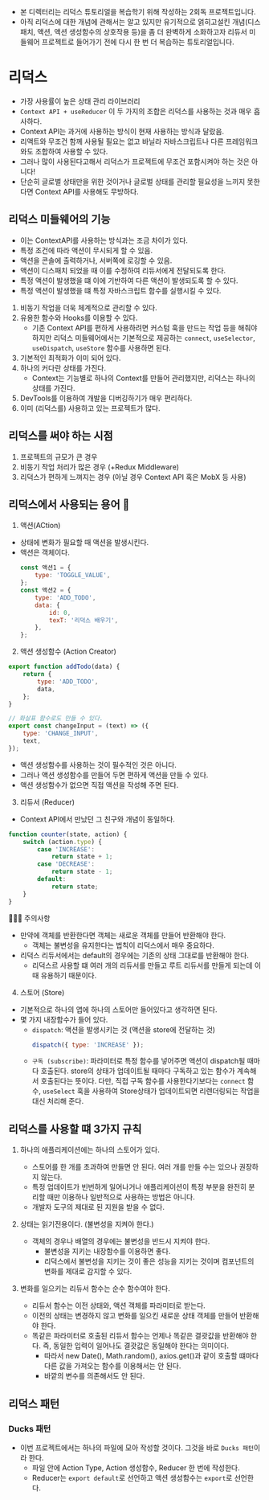 -   본 디렉터리는 리덕스 튜토리얼을 복습학기 위해 작성하는 2회독 프로젝트입니다.
-   아직 리덕스에 대한 개념에 관해서는 알고 있지만
    유기적으로 얽히고설킨 개념(디스패치, 액션, 액션 생성함수의 상호작용 등)을 좀 더 완벽하게 소화하고자
    리듀서 미들웨어 프로젝트로 들어가기 전에 다시 한 번 더 복습하는 튜토리얼입니다.

# 리덕스

-   가장 사용률이 높은 상태 관리 라이브러리
-   `Context API + useReducer` 이 두 가지의 조합은 리덕스를 사용하는 것과 매우 흡사하다.
-   Context API는 과거에 사용하는 방식이 현재 사용하는 방식과 달랐음.
-   리액트와 무조건 함께 사용될 필요는 없고 바닐라 자바스크립트나 다른 프레임워크와도 조합하여 사용할 수 있다.
-   그러나 많이 사용된다고해서 리덕스가 프로젝트에 무조건 포함시켜야 하는 것은 아니다!
-   단순히 글로벌 상태만을 위한 것이거나 글로벌 상태를 관리할 필요성을 느끼지 못한다면 Context API를 사용해도 무방하다.

## 리덕스 미들웨어의 기능

-   이는 ContextAPI를 사용하는 방식과는 조금 차이가 있다.
-   특정 조건에 따라 액션이 무시되게 할 수 있음.
-   액션을 콘솔에 출력하거나, 서버쪽에 로깅할 수 있음.
-   액션이 디스패치 되었을 때 이를 수정하여 리듀서에게 전달되도록 한다.
-   특정 액션이 발생했을 떄 이에 기반하여 다른 액션이 발생되도록 할 수 있다.
-   특정 액션이 발생했을 떄 특정 자바스크립트 함수를 실행시킬 수 있다.

1. 비동기 작업을 더욱 체계적으로 관리할 수 있다.
2. 유용한 함수와 Hooks를 이용할 수 있다.
    - 기존 Context API를 편하게 사용하려면 커스텀 훅을 만드는 작업 등을 해줘야 하지만
      리덕스 미들웨어에서는 기본적으로 제공하는 `connect`, `useSelector`, `useDispatch`, `useStore` 함수를 사용하면 된다.
3. 기본적인 최적화가 이미 되어 있다.
4. 하나의 커다란 상태를 가진다.
    - Context는 기능별로 하나의 Context를 만들어 관리했지만, 리덕스는 하나의 상태를 가진다.
5. DevTools를 이용하여 개발을 디버깅하기가 매우 편리하다.
6. 이미 (리덕스를) 사용하고 있는 프로젝트가 많다.

## 리덕스를 써야 하는 시점

1. 프로젝트의 규모가 큰 경우
2. 비동기 작업 처리가 많은 경우 (+Redux Middleware)
3. 리덕스가 편하게 느껴지는 경우 (아닐 경우 Context API 혹은 MobX 등 사용)

## 리덕스에서 사용되는 용어 📕

1. 액션(ACtion)

-   상태에 변화가 필요할 때 액션을 발생시킨다.
-   액션은 객체이다.
    ```js
    const 액션1 = {
        type: 'TOGGLE_VALUE',
    };
    const 액션2 = {
        type: 'ADD_TODO',
        data: {
            id: 0,
            texT: '리덕스 배우기',
        },
    };
    ```

2. 액션 생성함수 (Action Creator)

```js
export function addTodo(data) {
    return {
        type: 'ADD_TODO',
        data,
    };
}

// 화살표 함수로도 만들 수 있다.
export const changeInput = (text) => ({
    type: 'CHANGE_INPUT',
    text,
});
```

-   액션 생성함수를 사용하는 것이 필수적인 것은 아니다.
-   그러나 액션 생성함수를 만들어 두면 편하게 액션을 만들 수 있다.
-   액션 생성함수가 없으면 직접 액션을 작성해 주면 된다.

3. 리듀서 (Reducer)

-   Context API에서 만났던 그 친구와 개념이 동일하다.

```js
function counter(state, action) {
    switch (action.type) {
        case 'INCREASE':
            return state + 1;
        case 'DECREASE':
            return state - 1;
        default:
            return state;
    }
}
```

🤷‍♂️📕 주의사항

-   만약에 객체를 반환한다면 객체는 새로운 객체를 만들어 반환해야 한다.
    -   객체는 불변성을 유지한다는 법칙이 리덕스에서 매우 중요하다.
-   리덕스 리듀서에서는 default의 경우에는 기존의 상태 그대로를 반환해야 한다.
    -   리덕스르 사용할 떄 여러 개의 리듀서를 만들고 루트 리듀서를 만들게 되는데 이때 유용하기 때문이다.

4. 스토어 (Store)

-   기본적으로 하나의 앱에 하나의 스토어만 들어있다고 생각하면 된다.
-   몇 가지 내장함수가 들어 있다.
    -   `dispatch`: 액션을 발생시키는 것 (액션을 store에 전달하는 것)
        ```js
        dispatch({ type: 'INCREASE' });
        ```
    -   `구독 (subscribe)`: 파라미터로 특정 함수를 넣어주면 액션이 dispatch될 때마다 호출된다.
        store의 상태가 업데이트될 때마다 구독하고 있는 함수가 계속해서 호출된다는 뜻이다.
        다만, 직접 구독 함수를 사용한다기보다는 `connect` 함수, `useSelect` 훅을 사용하여 Store상태가 업데이트되면 리렌더링되는 작업을 대신 처리해 준다.

## 리덕스를 사용할 떄 3가지 규칙

1. 하나의 애플리케이션에는 하나의 스토어가 있다.

    - 스토어를 한 개를 초과하여 만들면 안 된다. 여러 개를 만들 수는 있으나 권장하지 않는다.
    - 특정 업데이트가 빈번하게 일어나거나 애플리케이션이 특정 부분을 완전히 분리할 때만 이용하나 일반적으로 사용하는 방법은 아니다.
    - 개발자 도구의 제대로 된 지원을 받을 수 없다.

2. 상태는 읽기전용이다. (불변성을 지켜야 한다.)

    - 객체의 경우나 배열의 경우에는 불변성을 반드시 지켜야 한다.
        - 불변성을 지키는 내장함수를 이용하면 좋다.
        - 리덕스에서 불변성을 지키는 것이 좋은 성능을 지키는 것이며 컴포넌트의 변화를 제대로 감지할 수 있다.

3. 변화를 일으키는 리듀서 함수는 순수 함수여야 한다.
    - 리듀서 함수는 이전 상태와, 액션 객체를 파라미터로 받는다.
    - 이전의 상태는 변경하지 않고 변화를 일으킨 새로운 상태 객체를 만들어 반환해야 한다.
    - 똑같은 파라미터로 호출된 리듀서 함수는 언제나 똑같은 결괏값을 반환해야 한다.
      즉, 동일한 입력이 일어나도 결괏값은 동일해야 한다는 의미이다.
        - 따라서 new Date(), Math.random(), axios.get()과 같이 호출할 떄마다 다른 값을 가져오는 함수를 이용해서는 안 된다.
        - 바깥의 변수를 의존해서도 안 된다.

## 리덕스 패턴

### Ducks 패턴

-   이번 프로젝트에서는 하나의 파일에 모아 작성할 것이다. 그것을 바로 `Ducks 패턴`이라 한다.
    -   파일 안에 Action Type, Action 생성함수, Reducer 한 번에 작성한다.
    -   Reducer는 `export default`로 선언하고 액션 생성함수는 `export`로 선언한다.
